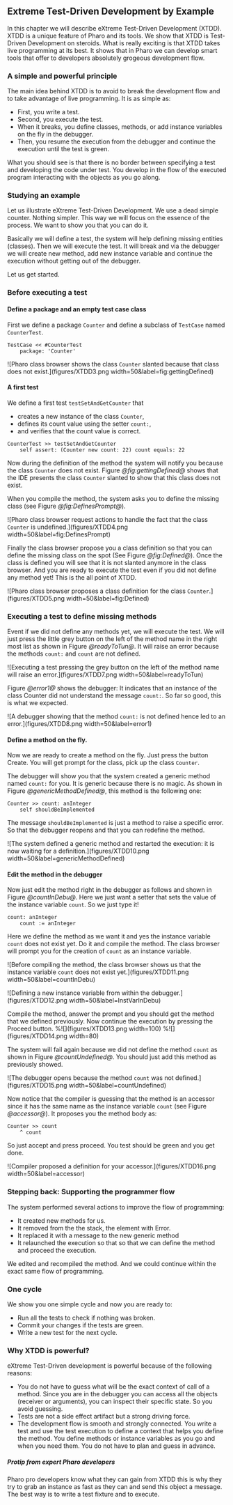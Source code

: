 ## Extreme Test-Driven Development  by Example



In this chapter we will describe eXtreme Test-Driven Development (XTDD). 
XTDD is a unique feature of Pharo and its tools.
We show that XTDD is Test-Driven Development on steroids.
What is really exciting is that XTDD takes live programming at its best.
It shows that in Pharo we can develop smart tools that offer to developers
absolutely grogeous development flow.


### A simple and powerful principle

The main idea behind XTDD is to avoid to break the development flow and to take advantage of live programming. 
It is as simple as: 
- First, you write a test.
- Second, you execute the test.
- When it breaks, you define classes, methods, or add instance variables on the fly in the debugger.
- Then, you resume the execution from the debugger and continue the execution until the test is green.

What you should see is that there is no border between specifying a test and developing the code under test.
You develop in the flow of the executed program interacting with the objects as you go along.

### Studying an example

Let us illustrate  eXtreme Test-Driven Development. 
We use a dead simple counter. Nothing simpler.
This way we will focus on the essence of the process.
We want to show you that you can do it.

Basically we will define a test, the system will help defining missing entities (classes).
Then we will execute the test. It will break and via the debugger we will create new method, add new instance variable
and continue the execution without getting out of the debugger. 

Let us get started.

### Before executing a test

#### Define a package and an empty test case class

First we define a package `Counter` and define a subclass of `TestCase` named `CounterTest`.

```
TestCase << #CounterTest
	package: 'Counter'
```

![Pharo class browser  shows the class `Counter` slanted because that class
does not exist.](figures/XTDD3.png width=50&label=fig:gettingDefined)


#### A first test

We define a first test `testSetAndGetCounter` that 
- creates a new instance of the class `Counter`,
- defines its count value using the setter `count:`,
- and verifies that the count value is correct. 

```
CounterTest >> testSetAndGetCounter
	self assert: (Counter new count: 22) count equals: 22
```

Now during the definition of the method the system will notify you because the class `Counter` does not exist. 
Figure *@fig:gettingDefined@* shows that the IDE presents the class `Counter` slanted to show that this class
does not exist. 


When you compile the method, the system asks you to define the missing class (see Figure *@fig:DefinesPrompt@*).

![Pharo class browser  request actions to handle the fact that the class `Counter` is undefined.](figures/XTDD4.png width=50&label=fig:DefinesPrompt)

Finally the class browser propose you a class definition so that you can define the missing class on the spot (See Figure *@fig:Defined@*).
Once the class is defined you will see that it is not slanted anymore in the class browser. 
And you are ready to execute the test even if you did not define any method yet!
This is the all point of XTDD.

![Pharo class browser proposes a class definition for the class `Counter`.](figures/XTDD5.png width=50&label=fig:Defined)

### Executing a test to define missing methods
Event if we did not define any methods yet, we will execute the test. 
We will just press the little grey button on the left of the method name in the right most list as shown in Figure *@readyToTun@*. 
It will raise an error because the methods `count:` and `count` are not defined. 

![Executing a test pressing the grey button on the left of the method name will raise an error.](figures/XTDD7.png width=50&label=readyToTun)

Figure *@error1@* shows the debugger: It indicates that an instance of the class Counter did not understand the message `count:`.
So far so good, this is what we expected. 

![A debugger showing that the method `count:` is not defined hence led to an error.](figures/XTDD8.png width=50&label=error1)

#### Define a method on the fly.
Now we are ready to create a method on the fly.
Just press the button Create. You will get prompt for the class, pick up the class `Counter`.

The debugger will show you that the system created a generic method named `count:` for you. 
It is generic because there is no magic. As shown in Figure *@genericMethodDefined@*, this method is the following one:

```
Counter >> count: anInteger
	self shouldBeImplemented
```

The message `shouldBeImplemented` is just a method to raise a specific error. So that the debugger reopens and that you can redefine the method. 

![The system defined a generic method and restarted the execution: it is now waiting for a definition.](figures/XTDD10.png width=50&label=genericMethodDefined)



#### Edit the method in the debugger
Now just edit the method right in the debugger as follows and shown in Figure *@countInDebu@*.
Here we just want a setter that sets the value of the instance variable `count`.
So we just type it!

```
count: anInteger
	count := anInteger
```

Here we define the method as we want it and yes the instance variable `count` does not exist yet.
Do it and compile the method. The class browser will prompt you for the creation of `count` as an instance variable.

![Before compiling the method, the class browser shows us that the instance variable `count` does not exist yet.](figures/XTDD11.png width=50&label=countInDebu)


![Defining a new instance variable from within the debugger.](figures/XTDD12.png width=50&label=InstVarInDebu)

Compile the method, answer the prompt and you should get the method that we defined previously.
Now continue the execution by pressing the Proceed button.
%![](figures/XTDD13.png width=100)
%![](figures/XTDD14.png width=80)

The system will fail again because we did not define the method `count` as shown in Figure *@countUndefined@*.
You should just add this method as previously showed. 


![The debugger opens because the method `count` was not defined.](figures/XTDD15.png  width=50&label=countUndefined)

Now notice that the compiler is guessing that the method is an accessor since it has the same name as the instance variable `count` (see Figure *@accessor@*). It proposes you the method body as:

```
Counter >> count 
	^ count
```
So just accept and press proceed. You test should be green and you get done.

![Compiler proposed a definition for your accessor.](figures/XTDD16.png width=50&label=accessor)





### Stepping back: Supporting the programmer flow

The system performed several actions to improve the flow of programming: 
- It created new methods for us.
- It removed from the  the stack, the element with Error.
- It replaced it with a message to the new generic method
- It relaunched the execution so that  so that we can define the method and proceed the execution.

We edited and recompiled the method.  And we could continue within the exact same flow of programming. 

### One cycle

We show you one simple cycle and now you are ready to:
- Run all the tests to check if nothing was broken.
- Commit your changes if the tests are green.
- Write a new test for the next cycle.

### Why XTDD is powerful?

eXtreme Test-Driven development is powerful because of the following reasons: 

- You do not have to guess what will be the exact context of call of a method.  Since you are in the debugger you can access all the objects (receiver or arguments), you can inspect their specific state. So you avoid guessing. 
- Tests are not a side effect artifact but a strong driving force.
- The development flow is smooth and strongly connected. You write a test and use the test execution to define a context
that helps you define the method. You define methods or instance variables as you go and when you need them. 
You do not have to plan and guess in advance. 

##### Protip from expert Pharo developers
Pharo pro developers know what they can gain from XTDD this is why they try to grab an instance as fast as they can and send this object 
a message. The best way is to write a test fixture and to execute. 
